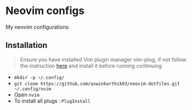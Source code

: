 # Neovim configs

My neovim configurations

## Installation

> Ensure you have installed Vim plugin manager vim-plug, if not follow the instruction [here](https://github.com/junegunn/vim-plug) and install it before running continuing

- `mkdir -p ~/.config/`
- `git clone https://github.com/aswinkarthik93/neovim-dotfiles.git ~/.config/nvim`
- Open `nvim`
- To install all plugs `:PlugInstall`
